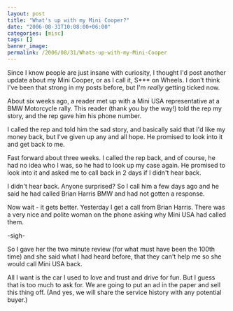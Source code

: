 ```yaml
---
layout: post
title: "What's up with my Mini Cooper?"
date: "2006-08-31T10:08:00+06:00"
categories: [misc]
tags: []
banner_image: 
permalink: /2006/08/31/Whats-up-with-my-Mini-Cooper
---
```


Since I know people are just insane with curiosity, I thought I'd post another update about my Mini Cooper, or as I call it, S*** on Wheels. I don't think I've been that strong in my posts before, but I'm <i>really</i> getting ticked now.

About six weeks ago, a reader met up with a Mini USA representative at a BMW Motorcycle rally. This reader (thank you by the way!) told the rep my story, and the rep gave him his phone number.

I called the rep and told him the sad story, and basically said that I'd like my money back, but I've given up any and all hope. He promised to look into it and get back to me. 

Fast forward about three weeks. I called the rep back, and of course, he had no idea who I was, so he had to look up my case again. He promised to look into it and asked me to call back in 2 days if I didn't hear back.

I didn't hear back. Anyone surprised? So I call him a few days ago and he said he had called Brian Harris BMW and had not gotten a response.

Now wait - it gets better. Yesterday I get a call from Brian Harris. There was a very nice and polite woman on the phone asking why Mini USA had called them.

-sigh-

So I gave her the two minute review (for what must have been the 100th time) and she said what I had heard before, that they can't help me so she would call Mini USA back.

All I want is the car I used to love and trust and drive for fun. But I guess that is too much to ask for. We are going to put an ad in the paper and sell this thing off. (And yes, we will share the service history with any potential buyer.)
